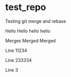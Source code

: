 # test_repo
Testing git merge and rebase


Hello Hello hello hello

Merges Merged Merged

Line 11234

Line 233334

Line 3
